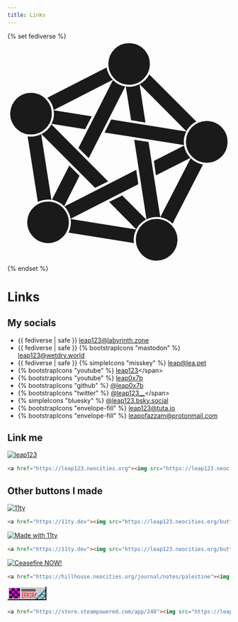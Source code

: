 ```yaml
---
title: Links
---
```

{% set fediverse %}<svg fill="currentColor" viewBox="64 163 873 873"><path d="M539 176q-32 0 -55 22t-25 55t20.5 58t56 27t58.5 -20.5t27 -56t-20.5 -59t-56.5 -26.5h-5zM452 271l-232 118q20 20 25 48l231 -118q-19 -20 -24 -48zM619 298q-13 25 -38 38l183 184q13 -25 39 -38zM477 320l-135 265l40 40l143 -280q-28 -5 -48 -25zM581 336 q-22 11 -46 10l-8 -1l21 132l56 9zM155 370q-32 0 -55 22.5t-25 55t20.5 58t56.5 27t59 -21t26.5 -56t-21 -58.5t-55.5 -27h-6zM245 438q1 9 1 18q-1 19 -10 35l132 21l26 -50zM470 474l-26 51l311 49q-1 -8 -1 -17q1 -19 10 -36zM842 480q-32 1 -55 23t-24.5 55t21 58 t56 27t58.5 -20.5t27 -56.5t-20.5 -59t-56.5 -27h-6zM236 493q-13 25 -39 38l210 210l51 -25zM196 531q-21 11 -44 10l-9 -1l40 256q21 -10 45 -9l8 1zM560 553l48 311q21 -10 44 -9l10 1l-46 -294zM755 576l-118 60l8 56l135 -68q-20 -20 -25 -48zM781 625l-119 231 q28 5 48 25l119 -231q-28 -5 -48 -25zM306 654l-68 134q28 5 48 25l60 -119zM568 671l-281 143q19 20 24 48l265 -135zM513 771l-51 25l106 107q13 -25 39 -38zM222 795q-32 0 -55.5 22.5t-25 55t21 57.5t56 27t58.5 -20.5t27 -56t-20.5 -58.5t-56.5 -27h-5zM311 863 q2 9 1 18q-1 19 -9 35l256 41q-1 -9 -1 -18q1 -18 10 -35zM646 863q-32 0 -55 22.5t-24.5 55t20.5 58t56 27t59 -21t27 -56t-20.5 -58.5t-56.5 -27h-6z"/></svg>{% endset %}
# Links
## My socials
- <span>{{ fediverse | safe }} [leap123@labyrinth.zone](https://labyrinth.zone/leap123)</span>
- <span>{{ fediverse | safe }} {% bootstrapIcons "mastodon" %} [leap123@wetdry.world](https://wetdry.world/@leap)</span>
- <span>{{ fediverse | safe }} {% simpleIcons "misskey" %} [leap@lea.pet](https://lea.pet/@leap)</span>
- <span>{% bootstrapIcons "youtube" %} [leap123](https://youtube.com/@leap123_)</span>
- <span>{% bootstrapIcons "youtube" %} [leap0x7b](https://youtube.com/@leap0x7b)</span>
- <span>{% bootstrapIcons "github" %} [@leap0x7b](https://github.com/@leap0x7b)</span>
- <span>{% bootstrapIcons "twitter" %} <!--{% bootstrapIcons "twitter-x" %}--> [@leap123__](https://twitter.com/@leap123__)</span>
- <span>{% simpleIcons "bluesky" %} [@leap123.bsky.social](https://bsky.app/profile/leap123.bsky.social)</span>
- <span>{% bootstrapIcons "envelope-fill" %} [leap123@tuta.io](mailto:leap123@tuta.io)</span>
- <span>{% bootstrapIcons "envelope-fill" %} [leapofazzam@protonmail.com](mailto:leapofazzam@protonmail.com)</span>

## Link me
<a href="/"><img src="/buttons/leap123.gif" alt="leap123" /></a>
```html
<a href="https://leap123.neocities.org"><img src="https://leap123.neocities.org/buttons/leap123.gif" alt="leap123" /></a>
```

## Other buttons I made
<a href="https://11ty.dev"><img src="/buttons/11ty.gif" alt="11ty" /></a>
```html
<a href="https://11ty.dev"><img src="https://leap123.neocities.org/buttons/11ty.gif" alt="11ty" /></a>
```

<a href="https://11ty.dev"><img src="/buttons/made-with-11ty.gif" alt="Made with 11ty" /></a>
```html
<a href="https://11ty.dev"><img src="https://leap123.neocities.org/buttons/made-with-11ty.gif" alt="Made with 11ty" /></a>
```

<a href="https://hillhouse.neocities.org/journal/notes/palestine"><img src="/buttons/ceasefire-now.gif" alt="Ceasefire NOW!" /></a>
```html
<a href="https://hillhouse.neocities.org/journal/notes/palestine"><img src="https://leap123.neocities.org/buttons/ceasefire-now.gif" alt="Ceasefire NOW!" /></a>
```

<a href="https://store.steampowered.com/app/240"><img src="/buttons/source.gif" alt="[][][][][][][][] ERROR!" /></a>
```html
<a href="https://store.steampowered.com/app/240"><img src="https://leap123.neocities.org/buttons/source.gif" alt="[][][][][][][][] ERROR!" /></a>
```
